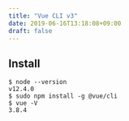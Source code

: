 ```yaml
---
title: "Vue CLI v3"
date: 2019-06-16T13:18:08+09:00
draft: false
---
```


## Install

```
$ node --version
v12.4.0
$ sudo npm install -g @vue/cli
$ vue -V
3.8.4
```
